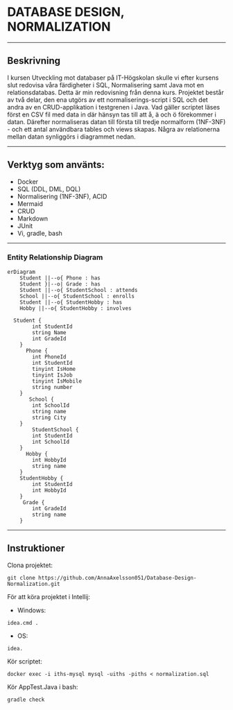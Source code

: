 # DATABASE DESIGN, NORMALIZATION

---

## Beskrivning

I kursen Utveckling mot databaser på IT-Högskolan skulle vi efter kursens slut redovisa våra färdigheter i SQL, Normalisering samt Java mot en relationsdatabas. Detta är min redovisning från denna kurs. Projektet består av två delar, den ena utgörs av ett normaliserings-script i SQL och det andra av en CRUD-applikation i testgrenen i Java. Vad gäller scriptet läses först en CSV fil med data in där hänsyn tas till att å, ä och ö förekommer i datan. Därefter normaliseras datan till första till tredje normalform (1NF-3NF) - och ett antal användbara tables och views skapas. Några av relationerna mellan datan synliggörs i diagrammet nedan.

---

## Verktyg som använts:

- Docker
- SQL (DDL, DML, DQL)
- Normalisering (1NF-3NF), ACID
- Mermaid 
- CRUD
- Markdown
- JUnit
- Vi, gradle, bash

---

### Entity Relationship Diagram

```mermaid
erDiagram
    Student ||--o{ Phone : has
    Student }|--o| Grade : has
    Student ||--o{ StudentSchool : attends
    School ||--o{ StudentSchool : enrolls
    Student ||--o{ StudentHobby : has
    Hobby ||--o{ StudentHobby : involves

  Student {
        int StudentId
        string Name
        int GradeId
    }
      Phone {
        int PhoneId
        int StudentId
        tinyint IsHome 
        tinyint IsJob
        tinyint IsMobile
        string number
    }
       School {
        int SchoolId
        string name
        string City
    }
        StudentSchool {
        int StudentId
        int SchoolId
    }
      Hobby {
        int HobbyId
        string name
    }
    StudentHobby {
        int StudentId
        int HobbyId
    }
     Grade {
        int GradeId
        string name
    }
```
---
## Instruktioner
Clona projektet:
```
git clone https://github.com/AnnaAxelsson051/Database-Design-Normalization.git
```
För att köra projektet i Intellij:
- Windows: 
```
idea.cmd .
```
- OS:
```
idea.
```
Kör scriptet:
```
docker exec -i iths-mysql mysql -uiths -piths < normalization.sql 
```
Kör AppTest.Java i bash:
```
gradle check
```
